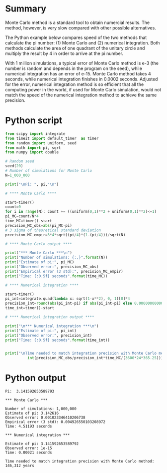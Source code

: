 # Summary

Monte Carlo method is a standard tool to obtain numercial results. The method, however, is very slow compared with other possible alternatives.

The Python example below compares speed of the two methods that calculate the pi number: (1) Monte Carlo and (2) numerical integration. Both methods calculate the area of one quadrant of the unitary circle and multiply the result by 4 in order to arrive at the pi number.

With 1 million simulations, a typical error of Monte Carlo method is e-3 (the number is random and depends in the program on the seed), while numerical integration has an error of e-15. Monte Carlo method takes 4 seconds, while numerical integration finishes in 0.0002 seconds. Adjusted for the error, numerical integration method is so efficient that all the computing power in the world, if used for Monte Carlo simulation, would not match the speed of the numerical integration method to achieve the same precision.

# Python script

```Python
from scipy import integrate 
from timeit import default_timer  as timer
from random import uniform, seed
from math import pi, sqrt
from numpy import double

# Random seed
seed(20)
# Number of simulations for Monte Carlo
N=1_000_000

print("\nPi: ", pi,"\n")

# **** Monte Carlo ****

start=timer()
count=0
for i in range(N): count += ((uniform(0,1)**2 + uniform(0,1)**2)<=1)
pi_MC=count/N*4
time_MC=timer()-start
precision_MC_obs=abs(pi_MC-pi)
# 3 sigma of theoretical standard deviation
precision_MC_empir=3*4*sqrt((pi/4)*(1-(pi/4)))/sqrt(N)

# **** Monte Carlo output ****

print("*** Monte Carlo ***\n")
print("Number of simulations: {:,}".format(N))
print("Estimate of pi:", pi_MC)
print("Observed error:", precision_MC_obs)
print("Empirical error (3 std):", precision_MC_empir)
print("Time: {:0.5f} seconds".format(time_MC))

# **** Numerical integration ****

start=timer()
pi_int=integrate.quad(lambda x: sqrt(1-x**2), 0, 1)[0]*4
precision_int=round(abs(pi_int-pi) if abs(pi_int-pi) else 0.000000000000001, 15)
time_int=timer()-start

# **** Numerical integration output ****

print("\n*** Numerical integration ***\n")
print("Estimate of pi:", pi_int)
print("Observed error:", precision_int)
print("Time: {:0.5f} seconds".format(time_int))


print("\nTime needed to match integration precision with Monte Carlo method: {:,} years".format(\
          int(precision_MC_obs/precision_int*time_MC/(3600*24*365.25))))          
```

# Python output

```
Pi:  3.141592653589793 

*** Monte Carlo ***

Number of simulations: 1,000,000
Estimate of pi: 3.142616
Observed error: 0.001023346410206738
Empirical error (3 std): 0.004926550103208972
Time: 4.51193 seconds

*** Numerical integration ***

Estimate of pi: 3.141592653589792
Observed error: 1e-15
Time: 0.00021 seconds

Time needed to match integration precision with Monte Carlo method: 146,312 years
```
